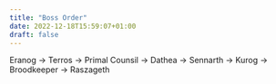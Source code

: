 ```yaml
---
title: "Boss Order"
date: 2022-12-18T15:59:07+01:00
draft: false
---
```


Eranog -> Terros -> Primal Counsil -> Dathea -> Sennarth -> Kurog -> Broodkeeper -> Raszageth
